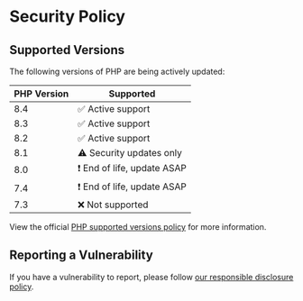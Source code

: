 # Security Policy

## Supported Versions
The following versions of PHP are being actively updated:

| PHP Version | Supported          |
| ------- | ------------------ |
| 8.4  | :white_check_mark: Active support |
| 8.3  | :white_check_mark: Active support |
| 8.2  | :white_check_mark: Active support |
| 8.1  | :warning: Security updates only |
| 8.0  | :heavy_exclamation_mark: End of life, update ASAP |
| 7.4  | :heavy_exclamation_mark: End of life, update ASAP |
| 7.3  | :x: Not supported |

View the official [PHP supported versions policy](https://www.php.net/supported-versions.php) for more information.

## Reporting a Vulnerability

If you have a vulnerability to report, please follow [our responsible disclosure policy](https://www.notion.so/Responsible-Disclosure-Policy-421a6a3be1714d388ebbadba7eebbdc8).
